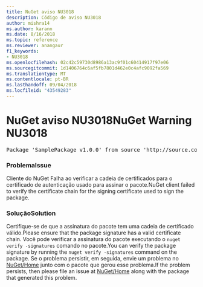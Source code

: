 ```yaml
---
title: NuGet aviso NU3018
description: Código de aviso NU3018
author: mishra14
ms.author: karann
ms.date: 8/16/2018
ms.topic: reference
ms.reviewer: anangaur
f1_keywords:
- NU3018
ms.openlocfilehash: 02c42c59730d8986a13ac9f01c60414917f97e06
ms.sourcegitcommit: 1d1406764c6af5fb7801d462e0c4afc9092fa569
ms.translationtype: MT
ms.contentlocale: pt-BR
ms.lasthandoff: 09/04/2018
ms.locfileid: "43549283"
---
```

# <a name="nuget-warning-nu3018"></a><span data-ttu-id="6e335-103">NuGet aviso NU3018</span><span class="sxs-lookup"><span data-stu-id="6e335-103">NuGet Warning NU3018</span></span>

<pre>Package 'SamplePackage v1.0.0' from source 'http://source.com/index.json': The primary signature found a chain building issue: A certificate chain processed, but terminated in a root certificate which is not trusted by the trust provider.</pre>

### <a name="issue"></a><span data-ttu-id="6e335-104">Problema</span><span class="sxs-lookup"><span data-stu-id="6e335-104">Issue</span></span>

<span data-ttu-id="6e335-105">Cliente do NuGet Falha ao verificar a cadeia de certificados para o certificado de autenticação usado para assinar o pacote.</span><span class="sxs-lookup"><span data-stu-id="6e335-105">NuGet client failed to verify the certificate chain for the signing certificate used to sign the package.</span></span>


### <a name="solution"></a><span data-ttu-id="6e335-106">Solução</span><span class="sxs-lookup"><span data-stu-id="6e335-106">Solution</span></span>

<span data-ttu-id="6e335-107">Certifique-se de que a assinatura do pacote tem uma cadeia de certificado válido.</span><span class="sxs-lookup"><span data-stu-id="6e335-107">Please ensure that the package signature has a valid certificate chain.</span></span> <span data-ttu-id="6e335-108">Você pode verificar a assinatura do pacote executando o `nuget verify -signatures` comando no pacote.</span><span class="sxs-lookup"><span data-stu-id="6e335-108">You can verify the package signature by running the `nuget verify -signatures` command on the package.</span></span> <span data-ttu-id="6e335-109">Se o problema persistir, em seguida, envie um problema no [NuGet/Home](https://github.com/NuGet/Home/issues) junto com o pacote que gerou esse problema.</span><span class="sxs-lookup"><span data-stu-id="6e335-109">If the problem persists, then please file an issue at [NuGet/Home](https://github.com/NuGet/Home/issues) along with the package that generated this problem.</span></span>


